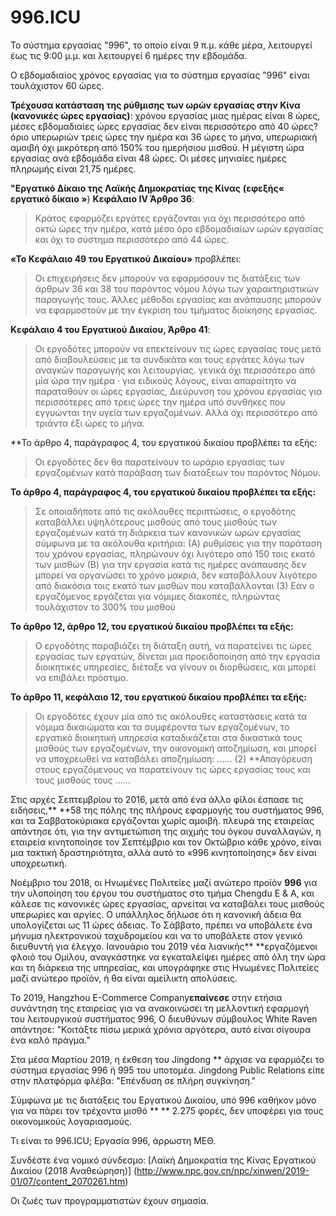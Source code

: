 996.ICU
===

Το σύστημα εργασίας "996", το οποίο είναι 9 π.μ. κάθε μέρα, λειτουργεί έως τις 9:00 μ.μ. και λειτουργεί 6 ημέρες την εβδομάδα.

Ο εβδομαδιαίος χρόνος εργασίας για το σύστημα εργασίας "996" είναι τουλάχιστον 60 ώρες.

**Τρέχουσα κατάσταση της ρύθμισης των ωρών εργασίας στην Κίνα (κανονικές ώρες εργασίας)**:
χρόνου εργασίας μιας ημέρας είναι 8 ώρες, μέσες εβδομαδιαίες ώρες εργασίας δεν είναι περισσότερο από 40 ώρες? όριο υπερωριών τρεις ώρες την ημέρα και 36 ώρες το μήνα, υπερωριακή αμοιβή όχι μικρότερη από 150% του ημερήσιου μισθού. Η μέγιστη ώρα εργασίας ανά εβδομάδα είναι 48 ώρες. Οι μέσες μηνιαίες ημέρες πληρωμής είναι 21,75 ημέρες.

**"Εργατικό Δίκαιο της Λαϊκής Δημοκρατίας της Κίνας** **(εφεξής« εργατικό δίκαιο »**) **Κεφάλαιο IV Άρθρο 36**:
> Κράτος εφαρμόζει εργάτες εργάζονται για όχι περισσότερο από οκτώ ώρες την ημέρα, κατά μέσο όρο εβδομαδιαίων ωρών εργασίας και όχι το σύστημα περισσότερο από 44 ώρες.

**«Το Κεφάλαιο 49 του Εργατικού Δικαίου»** προβλέπει:
> Οι επιχειρήσεις δεν μπορούν να εφαρμόσουν τις διατάξεις των άρθρων 36 και 38 του παρόντος νόμου λόγω των χαρακτηριστικών παραγωγής τους.
> Άλλες μέθοδοι εργασίας και ανάπαυσης μπορούν να εφαρμοστούν με την έγκριση του τμήματος διοίκησης εργασίας.

**Κεφάλαιο 4 του Εργατικού Δικαίου, Άρθρο 41**:
> Οι εργοδότες μπορούν να επεκτείνουν τις ώρες εργασίας τους μετά από διαβουλεύσεις με τα συνδικάτα και τους εργάτες λόγω των αναγκών παραγωγής και λειτουργίας.
> γενικά όχι περισσότερο από μία ώρα την ημέρα · για ειδικούς λόγους, είναι απαραίτητο να παραταθούν οι ώρες εργασίας,
> Διεύρυνση του χρόνου εργασίας για περισσότερες από τρεις ώρες την ημέρα υπό συνθήκες που εγγυώνται την υγεία των εργαζομένων.
> Αλλά όχι περισσότερο από τριάντα έξι ώρες το μήνα.

**Το άρθρο 4, παράγραφος 4, του εργατικού δικαίου προβλέπει τα εξής:
> Οι εργοδότες δεν θα παρατείνουν το ωράριο εργασίας των εργαζομένων κατά παράβαση των διατάξεων του παρόντος Νόμου.

**Το άρθρο 4, παράγραφος 4, του εργατικού δικαίου προβλέπει τα εξής:**
> Σε οποιαδήποτε από τις ακόλουθες περιπτώσεις, ο εργοδότης καταβάλλει υψηλότερους μισθούς από τους μισθούς των εργαζομένων κατά τη διάρκεια των κανονικών ωρών εργασίας σύμφωνα με τα ακόλουθα κριτήρια:
> (Α) ρυθμίσεις για την παράταση του χρόνου εργασίας, πληρώνουν όχι λιγότερο από 150 τοις εκατό των μισθών
> (Β) για την εργασία κατά τις ημέρες ανάπαυσης δεν μπορεί να οργανώσει το χρόνο μακριά, δεν καταβάλλουν λιγότερο από διακόσια τοις εκατό των μισθών που καταβάλλονται
> (3) Εάν ο εργαζόμενος εργάζεται για νόμιμες διακοπές, πληρώντας τουλάχιστον το 300% του μισθού

**Το άρθρο 12, άρθρο 12, του εργατικού δικαίου προβλέπει τα εξής:**
> Ο εργοδότης παραβιάζει τη διάταξη αυτή, να παρατείνει τις ώρες εργασίας των εργατών, δίνεται μια προειδοποίηση από την εργασία διοικητικές υπηρεσίες, διέταξε να γίνουν οι διορθώσεις, και μπορεί να επιβάλει πρόστιμο.

**Το άρθρο 11, κεφάλαιο 12, του εργατικού δικαίου προβλέπει τα εξής:**
> Οι εργοδότες έχουν μία από τις ακόλουθες καταστάσεις κατά τα νόμιμα δικαιώματα και τα συμφέροντα των εργαζομένων, το εργατικό διοικητική υπηρεσία καταδικάζεται στα δικαστικά τους μισθούς των εργαζομένων, την οικονομική αποζημίωση, και μπορεί να υποχρεωθεί να καταβάλει αποζημίωση:
> ......
> (2) **Απαγόρευση στους εργαζόμενους να παρατείνουν τις ώρες εργασίας τους και τους μισθούς τους
> ......

Στις αρχές Σεπτεμβρίου το 2016, μετά από ένα άλλο φίλοι έσπασε τις ειδήσεις,** **58 της πόλης της πλήρους εφαρμογής του συστήματος 996, και τα Σαββατοκύριακα εργάζονται χωρίς αμοιβή. πλευρά της εταιρείας απάντησε ότι, για την αντιμετώπιση της αιχμής του όγκου συναλλαγών, η εταιρεία κινητοποίησε τον Σεπτέμβριο και τον Οκτώβριο κάθε χρόνο, είναι μια τακτική δραστηριότητα, αλλά αυτό το «996 κινητοποίησης» δεν είναι υποχρεωτική.

Νοέμβριο του 2018, οι Ηνωμένες Πολιτείες μαζί ανώτερο προϊόν **996** για την υλοποίηση του έργου του συστήματος στο τμήμα Chengdu Ε & Α, και κάλεσε τις κανονικές ώρες εργασίας, αρνείται να καταβάλει τους μισθούς υπερωρίες και αργίες. Ο υπάλληλος δήλωσε ότι η κανονική άδεια θα υπολογίζεται ως 11 ώρες άδειας. Το Σάββατο, πρέπει να υποβάλετε ένα μήνυμα ηλεκτρονικού ταχυδρομείου και να το υποβάλετε στον γενικό διευθυντή για έλεγχο. Ιανουάριο του 2019 νέα λιανικής** **εργαζόμενοι φλοιό του Ομίλου, αναγκάστηκε να εγκαταλείψει ημέρες από όλη την ώρα και τη διάρκεια της υπηρεσίας, και υπογράφηκε στις Ηνωμένες Πολιτείες μαζί ανώτερο προϊόν, ή θα είναι αμείλικτη απολύσεις.

Το 2019, Hangzhou E-Commerce Company**επαίνεσε** στην ετήσια συνάντηση της εταιρείας για να ανακοινώσει τη μελλοντική εφαρμογή του λειτουργικού συστήματος 996,
Ο διευθύνων σύμβουλος White Raven απάντησε: "Κοιτάξτε πίσω μερικά χρόνια αργότερα, αυτό είναι σίγουρα ένα καλό πράγμα."

Στα μέσα Μαρτίου 2019, η έκθεση του Jingdong ** άρχισε να εφαρμόζει το σύστημα εργασίας 996 ή 995 του υποτομέα.
Jingdong Public Relations είπε στην πλατφόρμα φλέβα: "Επένδυση σε πλήρη συγκίνηση."

Σύμφωνα με τις διατάξεις του Εργατικού Δικαίου, υπό 996 καθήκον μόνο για να πάρει τον τρέχοντα μισθό ** ** 2.275 φορές, δεν υποφέρει για τους οικονομικούς λογαριασμούς.

Τι είναι το 996.ICU; Εργασία 996, άρρωστη ΜΕΘ.

Συνδέστε ένα νομικό σύνδεσμο: [Λαϊκή Δημοκρατία της Κίνας Εργατικού Δικαίου (2018 Αναθεώρηση)] (http://www.npc.gov.cn/npc/xinwen/2019-01/07/content_2070261.htm)

Οι ζωές των προγραμματιστών έχουν σημασία.
